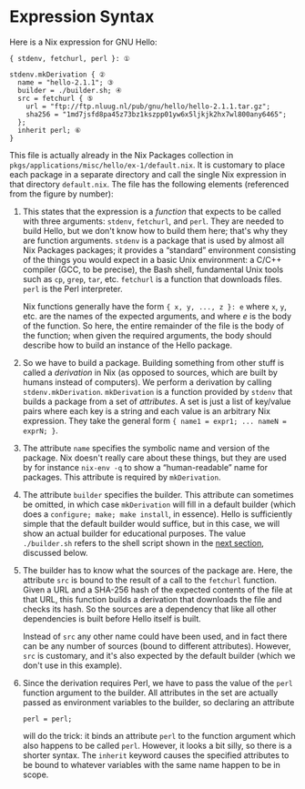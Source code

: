 # Expression Syntax

Here is a Nix expression for GNU Hello:

    { stdenv, fetchurl, perl }: ①
    
    stdenv.mkDerivation { ②
      name = "hello-2.1.1"; ③
      builder = ./builder.sh; ④
      src = fetchurl { ⑤
        url = "ftp://ftp.nluug.nl/pub/gnu/hello/hello-2.1.1.tar.gz";
        sha256 = "1md7jsfd8pa45z73bz1kszpp01yw6x5ljkjk2hx7wl800any6465";
      };
      inherit perl; ⑥
    }

This file is actually already in the Nix Packages collection in
`pkgs/applications/misc/hello/ex-1/default.nix`. It is customary to
place each package in a separate directory and call the single Nix
expression in that directory `default.nix`. The file has the following
elements (referenced from the figure by number):

1.  This states that the expression is a *function* that expects to be
    called with three arguments: `stdenv`, `fetchurl`, and `perl`. They
    are needed to build Hello, but we don't know how to build them here;
    that's why they are function arguments. `stdenv` is a package that
    is used by almost all Nix Packages packages; it provides a
    “standard” environment consisting of the things you would expect
    in a basic Unix environment: a C/C++ compiler (GCC, to be precise),
    the Bash shell, fundamental Unix tools such as `cp`, `grep`, `tar`,
    etc. `fetchurl` is a function that downloads files. `perl` is the
    Perl interpreter.
    
    Nix functions generally have the form `{ x, y, ...,
                    z }: e` where `x`, `y`, etc. are the names of the expected
    arguments, and where *e* is the body of the function. So here, the
    entire remainder of the file is the body of the function; when given
    the required arguments, the body should describe how to build an
    instance of the Hello package.

2.  So we have to build a package. Building something from other stuff
    is called a *derivation* in Nix (as opposed to sources, which are
    built by humans instead of computers). We perform a derivation by
    calling `stdenv.mkDerivation`. `mkDerivation` is a function provided
    by `stdenv` that builds a package from a set of *attributes*. A set
    is just a list of key/value pairs where each key is a string and
    each value is an arbitrary Nix expression. They take the general
    form `{
                    name1 =
                    expr1; ...
                    nameN =
                    exprN; }`.

3.  The attribute `name` specifies the symbolic name and version of the
    package. Nix doesn't really care about these things, but they are
    used by for instance `nix-env
                    -q` to show a “human-readable” name for packages. This attribute is
    required by `mkDerivation`.

4.  The attribute `builder` specifies the builder. This attribute can
    sometimes be omitted, in which case `mkDerivation` will fill in a
    default builder (which does a `configure; make; make install`, in
    essence). Hello is sufficiently simple that the default builder
    would suffice, but in this case, we will show an actual builder
    for educational purposes. The value `./builder.sh` refers to the
    shell script shown in the [next section](build-script.md),
    discussed below.

5.  The builder has to know what the sources of the package are. Here,
    the attribute `src` is bound to the result of a call to the
    `fetchurl` function. Given a URL and a SHA-256 hash of the expected
    contents of the file at that URL, this function builds a derivation
    that downloads the file and checks its hash. So the sources are a
    dependency that like all other dependencies is built before Hello
    itself is built.
    
    Instead of `src` any other name could have been used, and in fact
    there can be any number of sources (bound to different attributes).
    However, `src` is customary, and it's also expected by the default
    builder (which we don't use in this example).

6.  Since the derivation requires Perl, we have to pass the value of the
    `perl` function argument to the builder. All attributes in the set
    are actually passed as environment variables to the builder, so
    declaring an attribute
    
        perl = perl;
    
    will do the trick: it binds an attribute `perl` to the function
    argument which also happens to be called `perl`. However, it looks a
    bit silly, so there is a shorter syntax. The `inherit` keyword
    causes the specified attributes to be bound to whatever variables
    with the same name happen to be in scope.
